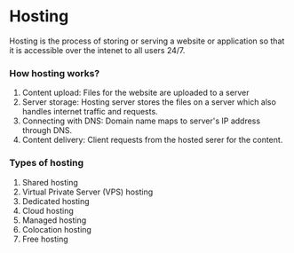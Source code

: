 # Hosting

Hosting is the process of storing or serving a website or application so that it is accessible over the intenet to all users 24/7.

### How hosting works?

1. Content upload: Files for the website are uploaded to a server
2. Server storage: Hosting server stores the files on a server which also handles internet traffic and requests.
3. Connecting with DNS: Domain name maps to server's IP address through DNS.
4. Content delivery: Client requests from the hosted serer for the content.

### Types of hosting

1. Shared hosting
2. Virtual Private Server (VPS) hosting
3. Dedicated hosting
4. Cloud hosting
5. Managed hosting
6. Colocation hosting
7. Free hosting